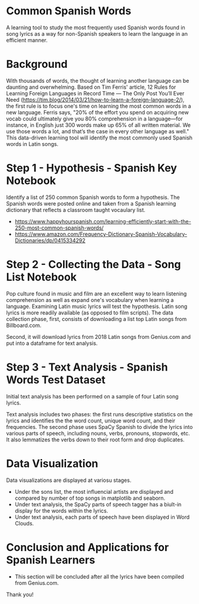 # Common Spanish Words
A learning tool to study the most frequently used Spanish words found in song lyrics as a way for non-Spanish speakers to learn the language in an efficient manner.

# Background
With thousands of words, the thought of learning another language can be daunting and overwhelming. Based on Tim Ferris' article, 12 Rules for Learning Foreign Languages in Record Time — The Only Post You’ll Ever Need (https://tim.blog/2014/03/21/how-to-learn-a-foreign-language-2/), the first rule is to focus one's time on learning the most common words in a new language. Ferris says, "20% of the effort you spend on acquiring new vocab could ultimately give you 80% comprehension in a language—for instance, in English just 300 words make up 65% of all written material. We use those words a lot, and that’s the case in every other language as well." This data-driven learning tool will identify the most commonly used Spanish words in Latin songs.

# Step 1 - Hypothesis - Spanish Key Notebook
Identify a list of 250 common Spanish words to form a hypothesis. The Spanish words were posted online and taken from a Spanish learning dictionary that reflects a classroom taught vocaulary list.
- https://www.happyhourspanish.com/learning-efficiently-start-with-the-250-most-common-spanish-words/
- https://www.amazon.com/Frequency-Dictionary-Spanish-Vocabulary-Dictionaries/dp/0415334292 

# Step 2 - Collecting the Data - Song List Notebook
Pop culture found in music and film are an excellent way to learn listening comprehension as well as expand one's vocabulary when learning a language. Examining Latin music lyrics will test the hypothesis. Latin song lyrics is more readily available (as opposed to film scripts). The data collection phase, first, consists of downloading a list top Latin songs from Billboard.com. 

Second, it will download lyrics from 2018 Latin songs from Genius.com and put into a dataframe for text analysis. 

# Step 3 - Text Analysis - Spanish Words Test Dataset
Initial text analysis has been performed on a sample of four Latin song lyrics. 

Text analysis includes two phases: the first runs descriptive statistics on the lyrics and identifies the the word count, unique word count, and their frequencies. The second phase uses SpaCy Spanish to divide the lyrics into various parts of speech, including nouns, verbs, pronouns, stopwords, etc. It also lemmatizes the verbs down to their root form and drop duplicates.

# Data Visualization
Data visualizations are displayed at variosu stages. 
- Under the sons list, the most influencial artists are displayed and compared by number of top songs in matplotlib and seaborn.
- Under text analysis, the SpaCy parts of speech tagger has a biult-in display for the words within the lyrics. 
- Under text analysis, each parts of speech have been displayed in Word Clouds.

# Conclusion and Applications for Spanish Learners
- This section will be concluded after all the lyrics have been compiled from Genius.com.

Thank you!
